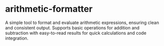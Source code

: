 # arithmetic-formatter
A simple tool to format and evaluate arithmetic expressions, ensuring clean and consistent output. Supports basic operations for addition and subtraction with easy-to-read results for quick calculations and code integration.
